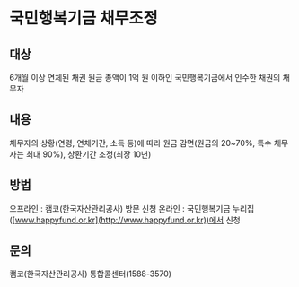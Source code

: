 # 국민행복기금 채무조정

## 대상
 6개월 이상 연체된 채권 원금 총액이 1억 원 이하인 국민행복기금에서 인수한 채권의 채무자

## 내용
 채무자의 상황(연령, 연체기간, 소득 등)에 따라 원금 감면(원금의 20~70%, 특수 채무자는 최대 90%), 상환기간 조정(최장 10년)

## 방법
 오프라인 : 캠코(한국자산관리공사) 방문 신청
 온라인 : 국민행복기금 누리집([www.happyfund.or.kr](http://www.happyfund.or.kr))에서 신청

## 문의
 캠코(한국자산관리공사) 통합콜센터(1588-3570)
